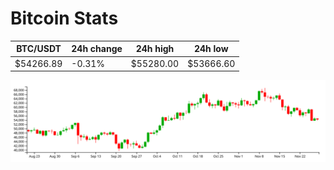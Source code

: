# Bitcoin Stats

BTC/USDT|24h change|24h high|24h low|
|---|---|---|---|
|$54266.89|-0.31%|$55280.00|$53666.60|

<img src="./chart.svg">
